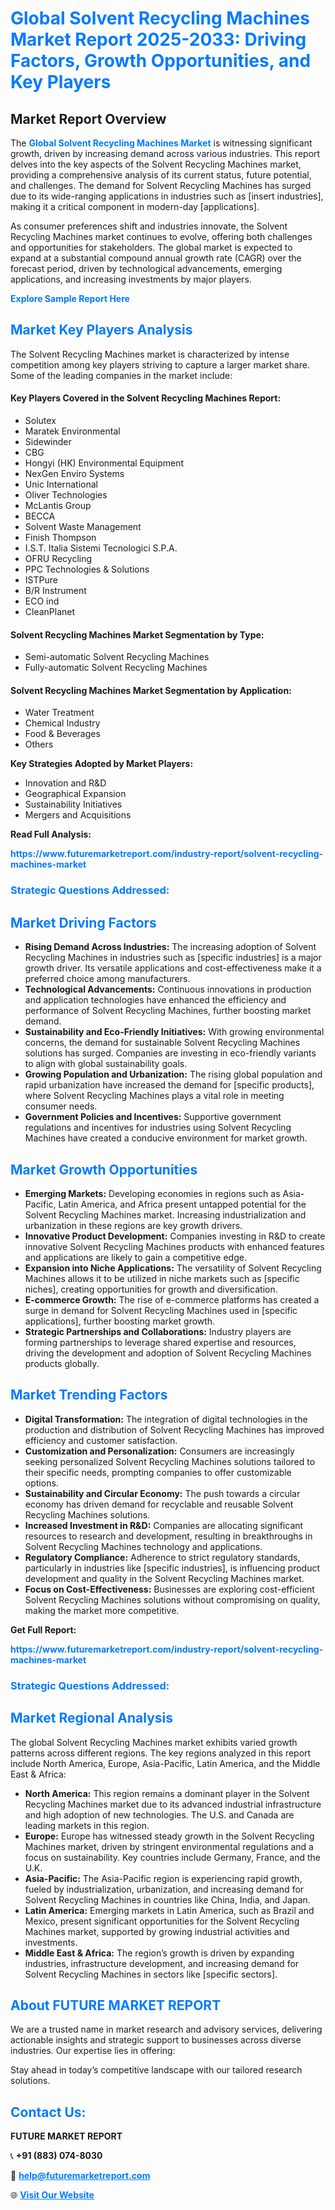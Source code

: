 <h1 style="color: #007BFF;">Global Solvent Recycling Machines Market Report 2025-2033: Driving Factors, Growth Opportunities, and Key Players</h1>

<section id="overview">
<h2>Market Report Overview</h2>
<p>The <a href="https://www.futuremarketreport.com/industry-report/solvent-recycling-machines-market" style="color: #007BFF; text-decoration: none;"><strong>Global Solvent Recycling Machines Market</strong></a> is witnessing significant growth, driven by increasing demand across various industries. This report delves into the key aspects of the Solvent Recycling Machines market, providing a comprehensive analysis of its current status, future potential, and challenges. The demand for Solvent Recycling Machines has surged due to its wide-ranging applications in industries such as [insert industries], making it a critical component in modern-day [applications].</p>
<p>As consumer preferences shift and industries innovate, the Solvent Recycling Machines market continues to evolve, offering both challenges and opportunities for stakeholders. The global market is expected to expand at a substantial compound annual growth rate (CAGR) over the forecast period, driven by technological advancements, emerging applications, and increasing investments by major players.</p>
</section>

<section id="overview">
<p><a href="https://www.futuremarketreport.com/request-sample/reportId=90645" style="color: #007BFF; text-decoration: none;"><strong>Explore Sample Report Here</strong></a></p>
</section>

<section id="key-players">
<h2 style="color: #007BFF;">Market Key Players Analysis</h2>
<p>The Solvent Recycling Machines market is characterized by intense competition among key players striving to capture a larger market share. Some of the leading companies in the market include:</p>
<h4>Key Players Covered in the Solvent Recycling Machines Report:</h4>
<ul><li>Solutex</li><li>Maratek Environmental</li><li>Sidewinder</li><li>CBG</li><li>Hongyi (HK) Environmental Equipment</li><li>NexGen Enviro Systems</li><li>Unic International</li><li>Oliver Technologies</li><li>McLantis Group</li><li>BECCA</li><li>Solvent Waste Management</li><li>Finish Thompson</li><li>I.S.T. Italia Sistemi Tecnologici S.P.A.</li><li>OFRU Recycling</li><li>PPC Technologies &amp; Solutions</li><li>ISTPure</li><li>B/R Instrument</li><li>ECO ind</li><li>CleanPlanet</li></ul>
<h4>Solvent Recycling Machines Market Segmentation by Type:</h4>
<ul><li>Semi-automatic Solvent Recycling Machines</li><li>Fully-automatic Solvent Recycling Machines</li></ul>

<h4>Solvent Recycling Machines Market Segmentation by Application:</h4>
<ul><li>Water Treatment</li><li>Chemical Industry</li><li>Food &amp; Beverages</li><li>Others</li></ul>
<p><strong>Key Strategies Adopted by Market Players:</strong></p>
<ul>
<li>Innovation and R&D</li>
<li>Geographical Expansion</li>
<li>Sustainability Initiatives</li>
<li>Mergers and Acquisitions</li>
</ul>
</section>

<section>
<p><strong>Read Full Analysis: </strong></p><a href="https://www.futuremarketreport.com/industry-report/solvent-recycling-machines-market" style="color: #007BFF; text-decoration: none;"><strong>https://www.futuremarketreport.com/industry-report/solvent-recycling-machines-market</strong></a>
<h3 style="color: #007BFF;">Strategic Questions Addressed:</h3>
</section>

<section id="driving-factors">
<h2 style="color: #007BFF;">Market Driving Factors</h2>
<ul>
<li><strong>Rising Demand Across Industries:</strong> The increasing adoption of Solvent Recycling Machines in industries such as [specific industries] is a major growth driver. Its versatile applications and cost-effectiveness make it a preferred choice among manufacturers.</li>
<li><strong>Technological Advancements:</strong> Continuous innovations in production and application technologies have enhanced the efficiency and performance of Solvent Recycling Machines, further boosting market demand.</li>
<li><strong>Sustainability and Eco-Friendly Initiatives:</strong> With growing environmental concerns, the demand for sustainable Solvent Recycling Machines solutions has surged. Companies are investing in eco-friendly variants to align with global sustainability goals.</li>
<li><strong>Growing Population and Urbanization:</strong> The rising global population and rapid urbanization have increased the demand for [specific products], where Solvent Recycling Machines plays a vital role in meeting consumer needs.</li>
<li><strong>Government Policies and Incentives:</strong> Supportive government regulations and incentives for industries using Solvent Recycling Machines have created a conducive environment for market growth.</li>
</ul>
</section>

<section id="growth-opportunities">
<h2 style="color: #007BFF;">Market Growth Opportunities</h2>
<ul>
<li><strong>Emerging Markets:</strong> Developing economies in regions such as Asia-Pacific, Latin America, and Africa present untapped potential for the Solvent Recycling Machines market. Increasing industrialization and urbanization in these regions are key growth drivers.</li>
<li><strong>Innovative Product Development:</strong> Companies investing in R&D to create innovative Solvent Recycling Machines products with enhanced features and applications are likely to gain a competitive edge.</li>
<li><strong>Expansion into Niche Applications:</strong> The versatility of Solvent Recycling Machines allows it to be utilized in niche markets such as [specific niches], creating opportunities for growth and diversification.</li>
<li><strong>E-commerce Growth:</strong> The rise of e-commerce platforms has created a surge in demand for Solvent Recycling Machines used in [specific applications], further boosting market growth.</li>
<li><strong>Strategic Partnerships and Collaborations:</strong> Industry players are forming partnerships to leverage shared expertise and resources, driving the development and adoption of Solvent Recycling Machines products globally.</li>
</ul>
</section>

<section id="trending-factors">
<h2 style="color: #007BFF;">Market Trending Factors</h2>
<ul>
<li><strong>Digital Transformation:</strong> The integration of digital technologies in the production and distribution of Solvent Recycling Machines has improved efficiency and customer satisfaction.</li>
<li><strong>Customization and Personalization:</strong> Consumers are increasingly seeking personalized Solvent Recycling Machines solutions tailored to their specific needs, prompting companies to offer customizable options.</li>
<li><strong>Sustainability and Circular Economy:</strong> The push towards a circular economy has driven demand for recyclable and reusable Solvent Recycling Machines solutions.</li>
<li><strong>Increased Investment in R&D:</strong> Companies are allocating significant resources to research and development, resulting in breakthroughs in Solvent Recycling Machines technology and applications.</li>
<li><strong>Regulatory Compliance:</strong> Adherence to strict regulatory standards, particularly in industries like [specific industries], is influencing product development and quality in the Solvent Recycling Machines market.</li>
<li><strong>Focus on Cost-Effectiveness:</strong> Businesses are exploring cost-efficient Solvent Recycling Machines solutions without compromising on quality, making the market more competitive.</li>
</ul>
</section>

<section>
<p><strong>Get Full Report: </strong></p><a href="https://www.futuremarketreport.com/industry-report/solvent-recycling-machines-market" style="color: #007BFF; text-decoration: none;"><strong>https://www.futuremarketreport.com/industry-report/solvent-recycling-machines-market</strong></a>
<h3 style="color: #007BFF;">Strategic Questions Addressed:</h3>
</section>


<section id="regional-analysis">
<h2 style="color: #007BFF;">Market Regional Analysis</h2>
<p>The global Solvent Recycling Machines market exhibits varied growth patterns across different regions. The key regions analyzed in this report include North America, Europe, Asia-Pacific, Latin America, and the Middle East & Africa:</p>
<ul>
<li><strong>North America:</strong> This region remains a dominant player in the Solvent Recycling Machines market due to its advanced industrial infrastructure and high adoption of new technologies. The U.S. and Canada are leading markets in this region.</li>
<li><strong>Europe:</strong> Europe has witnessed steady growth in the Solvent Recycling Machines market, driven by stringent environmental regulations and a focus on sustainability. Key countries include Germany, France, and the U.K.</li>
<li><strong>Asia-Pacific:</strong> The Asia-Pacific region is experiencing rapid growth, fueled by industrialization, urbanization, and increasing demand for Solvent Recycling Machines in countries like China, India, and Japan.</li>
<li><strong>Latin America:</strong> Emerging markets in Latin America, such as Brazil and Mexico, present significant opportunities for the Solvent Recycling Machines market, supported by growing industrial activities and investments.</li>
<li><strong>Middle East & Africa:</strong> The region’s growth is driven by expanding industries, infrastructure development, and increasing demand for Solvent Recycling Machines in sectors like [specific sectors].</li>
</ul>
</section>

<footer>
<h2 style="color: #007BFF;">About FUTURE MARKET REPORT</h2>
<p>We are a trusted name in market research and advisory services, delivering actionable insights and strategic support to businesses across diverse industries. Our expertise lies in offering:</p>

<p>Stay ahead in today’s competitive landscape with our tailored research solutions.</p>

<h2 style="color: #007BFF;">Contact Us:</h2>
<p><strong>FUTURE MARKET REPORT</strong></p>
<p>📞 <strong>+91 (883) 074-8030</strong></p>
<p>📧 <strong><a href="mailto:help@futuremarketreport.com" style="color: #007BFF;">help@futuremarketreport.com</a></strong></p>
<p>🌐 <strong><a href="https://www.futuremarketreport.com/" style="color: #007BFF;">Visit Our Website</a></strong></p>
</footer>